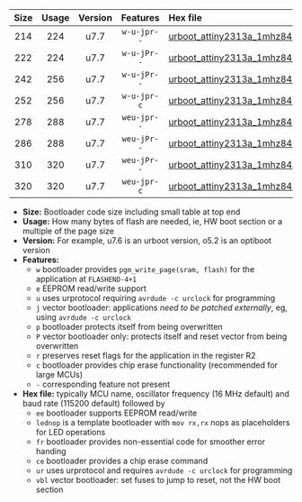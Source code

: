 |Size|Usage|Version|Features|Hex file|
|:-:|:-:|:-:|:-:|:--|
|214|224|u7.7|`w-u-jpr--`|[urboot_attiny2313a_1mhz8432_9600bps_lednop_ur_vbl.hex](https://raw.githubusercontent.com/stefanrueger/urboot.hex/main/mcus/attiny2313a/fcpu_1mhz8432/9600_bps/urboot_attiny2313a_1mhz8432_9600bps_lednop_ur_vbl.hex)|
|222|224|u7.7|`w-u-jPr--`|[urboot_attiny2313a_1mhz8432_9600bps_ur_vbl.hex](https://raw.githubusercontent.com/stefanrueger/urboot.hex/main/mcus/attiny2313a/fcpu_1mhz8432/9600_bps/urboot_attiny2313a_1mhz8432_9600bps_ur_vbl.hex)|
|242|256|u7.7|`w-u-jPr--`|[urboot_attiny2313a_1mhz8432_9600bps_lednop_fr_ur_vbl.hex](https://raw.githubusercontent.com/stefanrueger/urboot.hex/main/mcus/attiny2313a/fcpu_1mhz8432/9600_bps/urboot_attiny2313a_1mhz8432_9600bps_lednop_fr_ur_vbl.hex)|
|252|256|u7.7|`w-u-jpr-c`|[urboot_attiny2313a_1mhz8432_9600bps_lednop_fr_ce_ur_vbl.hex](https://raw.githubusercontent.com/stefanrueger/urboot.hex/main/mcus/attiny2313a/fcpu_1mhz8432/9600_bps/urboot_attiny2313a_1mhz8432_9600bps_lednop_fr_ce_ur_vbl.hex)|
|278|288|u7.7|`weu-jpr--`|[urboot_attiny2313a_1mhz8432_9600bps_ee_lednop_ur_vbl.hex](https://raw.githubusercontent.com/stefanrueger/urboot.hex/main/mcus/attiny2313a/fcpu_1mhz8432/9600_bps/urboot_attiny2313a_1mhz8432_9600bps_ee_lednop_ur_vbl.hex)|
|286|288|u7.7|`weu-jPr--`|[urboot_attiny2313a_1mhz8432_9600bps_ee_ur_vbl.hex](https://raw.githubusercontent.com/stefanrueger/urboot.hex/main/mcus/attiny2313a/fcpu_1mhz8432/9600_bps/urboot_attiny2313a_1mhz8432_9600bps_ee_ur_vbl.hex)|
|310|320|u7.7|`weu-jPr--`|[urboot_attiny2313a_1mhz8432_9600bps_ee_lednop_fr_ur_vbl.hex](https://raw.githubusercontent.com/stefanrueger/urboot.hex/main/mcus/attiny2313a/fcpu_1mhz8432/9600_bps/urboot_attiny2313a_1mhz8432_9600bps_ee_lednop_fr_ur_vbl.hex)|
|320|320|u7.7|`weu-jpr-c`|[urboot_attiny2313a_1mhz8432_9600bps_ee_lednop_fr_ce_ur_vbl.hex](https://raw.githubusercontent.com/stefanrueger/urboot.hex/main/mcus/attiny2313a/fcpu_1mhz8432/9600_bps/urboot_attiny2313a_1mhz8432_9600bps_ee_lednop_fr_ce_ur_vbl.hex)|

- **Size:** Bootloader code size including small table at top end
- **Usage:** How many bytes of flash are needed, ie, HW boot section or a multiple of the page size
- **Version:** For example, u7.6 is an urboot version, o5.2 is an optiboot version
- **Features:**
  + `w` bootloader provides `pgm_write_page(sram, flash)` for the application at `FLASHEND-4+1`
  + `e` EEPROM read/write support
  + `u` uses urprotocol requiring `avrdude -c urclock` for programming
  + `j` vector bootloader: applications *need to be patched externally*, eg, using `avrdude -c urclock`
  + `p` bootloader protects itself from being overwritten
  + `P` vector bootloader only: protects itself and reset vector from being overwritten
  + `r` preserves reset flags for the application in the register R2
  + `c` bootloader provides chip erase functionality (recommended for large MCUs)
  + `-` corresponding feature not present
- **Hex file:** typically MCU name, oscillator frequency (16 MHz default) and baud rate (115200 default) followed by
  + `ee` bootloader supports EEPROM read/write
  + `lednop` is a template bootloader with `mov rx,rx` nops as placeholders for LED operations
  + `fr` bootloader provides non-essential code for smoother error handing
  + `ce` bootloader provides a chip erase command
  + `ur` uses urprotocol and requires `avrdude -c urclock` for programming
  + `vbl` vector bootloader: set fuses to jump to reset, not the HW boot section
